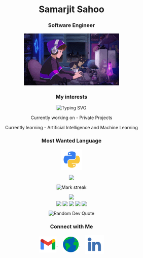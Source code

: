 <h1 align="center">Samarjit Sahoo</h1>
<h3 align="center">Software Engineer</h3>
<p align="center">
 <img alt="Coding" width="300" height="auto" src="assets/coding.gif"/>
</p>
<h3 align="center">My interests</h3>
<p align="center">
<img src="https://readme-typing-svg.demolab.com?font=Kalnia+Glaze&weight=500&size=30&duration=1000&pause=1000&center=true&random=true&width=500&lines=Artificial+Intelligence;Machine+Learning;Data+Science" alt="Typing SVG" />
<p align="center">Currently working on - Private Projects</p>
<p align="center">Currently learning - Artificial Intelligence and Machine Learning</p>
<h3 align="center">Most Wanted Language</h3>
<p align="center">
  <a href="https://github.com/samarjit-sahoo/Python_Practice.git" target="_blank">
    <img align="center" src="assets/python.png" alt="python" height="65" width="65" />
  </a>
</p>
</p>
<p align="center"><img align="center" src="https://github-readme-stats.vercel.app/api/top-langs?username=samarjit-sahoo&hide_border=true&no-bg=true&no-frame=true&layout=compact&theme=transparent&hide=html,css"/></p>
<p align="center">
  <img alt="Mark streak" src="https://github-readme-streak-stats.herokuapp.com/?user=samarjit-sahoo&hide_border=true&theme=transparent" /> 
</p>
<div align="center">
  <img src="https://github-profile-trophy.vercel.app/?username=samarjit-sahoo&no-bg=true&no-frame=true&row=2&column=3">
</div>
<div align="center">
<img align="center" src="http://github-profile-summary-cards.vercel.app/api/cards/stats?username=samarjit-sahoo&theme=transparent" height="180em" />
<img align="center" src="http://github-profile-summary-cards.vercel.app/api/cards/most-commit-language?username=samarjit-sahoo&theme=transparent&exclude=html,CSS,Jupyter%20Notebook" height="180em" />
<img align="center" src="http://github-profile-summary-cards.vercel.app/api/cards/repos-per-language?username=samarjit-sahoo&theme=transparent&exclude=html,CSS,Jupyter%20Notebook" height="180em" />
<img align="center" src="http://github-profile-summary-cards.vercel.app/api/cards/productive-time?username=samarjit-sahoo&theme=transparent&utcOffset=5.30" height="180em" />
<img align="center" src="http://github-profile-summary-cards.vercel.app/api/cards/profile-details?username=samarjit-sahoo&theme=transparent" height="180em" />
</div>
<p align="center">
  <img src="https://quotes-github-readme.vercel.app/api?type=horizontal&theme=transparent" alt="Random Dev Quote" />
</p>
<h3 align="center">Connect with Me</h3>
<p align="center">
  <a href="mailto:samarjit9203@gmail.com" target="_blank">
    <img align="center" src="assets/gmail.png" alt="mail" height="50" width="55" />
  </a>
  &nbsp;&nbsp;&nbsp;
   <a href="https://samarjit.vercel.app" target="_blank">
    <img align="center" src="assets/web.png" alt="website" height="50" width="50" />
  </a>
  &nbsp;&nbsp;&nbsp;
  <a href="https://linkedin.com/in/samarjit-sahoo/" target="_blank">
    <img align="center" src="assets/linkedin.png" alt="linkedin" height="60" width="60" />
  </a>
</p>
